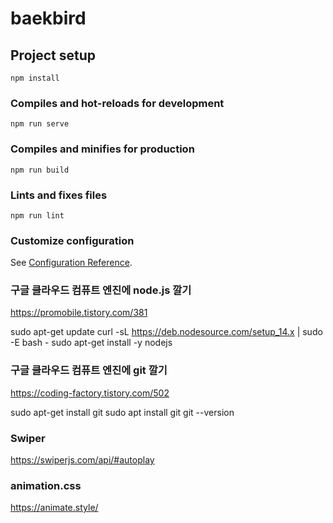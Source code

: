 # baekbird

## Project setup
```
npm install
```

### Compiles and hot-reloads for development
```
npm run serve
```

### Compiles and minifies for production
```
npm run build
```

### Lints and fixes files
```
npm run lint
```

### Customize configuration
See [Configuration Reference](https://cli.vuejs.org/config/).


### 구글 클라우드 컴퓨트 엔진에 node.js 깔기
https://promobile.tistory.com/381

sudo apt-get update
curl -sL https://deb.nodesource.com/setup_14.x | sudo -E bash -
sudo apt-get install -y nodejs

### 구글 클라우드 컴퓨트 엔진에 git 깔기
https://coding-factory.tistory.com/502

sudo apt-get install git
sudo apt install git 
git --version

### Swiper
https://swiperjs.com/api/#autoplay

### animation.css
https://animate.style/
